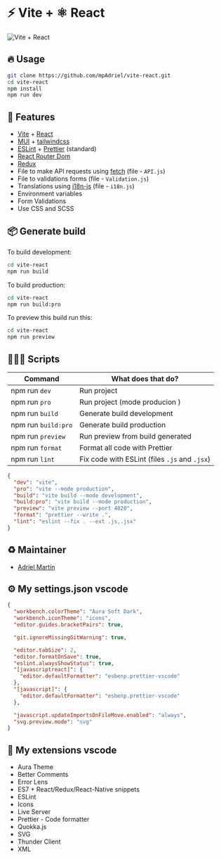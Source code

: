 # ⚡ Vite + ⚛ React

![Vite + React](https://fullstackcode.dev/wp-content/uploads/2022/01/vitereact.png)

## 🔥 Usage

```sh
git clone https://github.com/mpAdriel/vite-react.git
cd vite-react
npm install
npm run dev
```

## 🌈 Features

- [Vite](https://vitejs.dev/) + [React](https://es.reactjs.org/)
- [MUI](https://mui.com/) + [tailwindcss](https://tailwindcss.com/)
- [ESLint](https://eslint.org/) + [Prettier](https://prettier.io/) (standard)
- [React Router Dom](https://reactrouter.com/)
- [Redux](https://es.redux.js.org/)
- File to make API requests using [fetch](https://developer.mozilla.org/es/docs/Web/API/Fetch_API/Using_Fetch) (file - `API.js`)
- File to validations forms (file - `Validation.js`)
- Translations using [i18n-js](https://www.npmjs.com/package/i18n-js) (file - `i18n.js`)
- Environment variables
- Form Validations
- Use CSS and SCSS

## 📦 Generate build

To build development:

```sh
cd vite-react
npm run build
```

To build production:

```sh
cd vite-react
npm run build:pro
```

To preview this build run this:

```sh
cd vite-react
npm run preview
```

## 👨🏼‍💻 Scripts

| Command             | What does that do?                            |
| ------------------- | --------------------------------------------- |
| npm run `dev`       | Run project                                   |
| npm run `pro`       | Run project (mode producion )                 |
| npm run `build`     | Generate build development                    |
| npm run `build:pro` | Generate build production                     |
| npm run `preview`   | Run preview from build generated              |
| npm run `format`    | Format all code with Prettier                 |
| npm run `lint`      | Fix code with ESLint (files `.js` and `.jsx`) |

```json
{
  "dev": "vite",
  "pro": "vite --mode production",
  "build": "vite build --mode development",
  "build:pro": "vite build --mode production",
  "preview": "vite preview --port 4020",
  "format": "prettier --write .",
  "lint": "eslint --fix . --ext .js,.jsx"
}
```

## ♻ Maintainer

- [Adriel Martín](https://github.com/mpAdriel)

## ⚙ My settings.json vscode

```json
{
  "workbench.colorTheme": "Aura Soft Dark",
  "workbench.iconTheme": "icons",
  "editor.guides.bracketPairs": true,

  "git.ignoreMissingGitWarning": true,

  "editor.tabSize": 2,
  "editor.formatOnSave": true,
  "eslint.alwaysShowStatus": true,
  "[javascriptreact]": {
    "editor.defaultFormatter": "esbenp.prettier-vscode"
  },
  "[javascript]": {
    "editor.defaultFormatter": "esbenp.prettier-vscode"
  },

  "javascript.updateImportsOnFileMove.enabled": "always",
  "svg.preview.mode": "svg"
}
```

## 🙌 My extensions vscode

- Aura Theme
- Better Comments
- Error Lens
- ES7 + React/Redux/React-Native snippets
- ESLint
- Icons
- Live Server
- Prettier - Code formatter
- Quokka.js
- SVG
- Thunder Client
- XML
